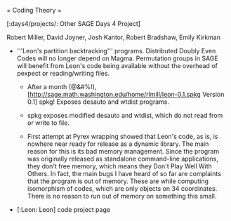 = Coding Theory =

[:days4/projects/: Other SAGE Days 4 Project]


Robert Miller, David Joyner, Josh Kantor, Robert Bradshaw, Emily Kirkman

 * '''Leon's partition backtracking''' programs. Distributed Doubly Even Codes will no longer depend on Magma. Permutation groups in SAGE will benefit from Leon's code being available without the overhead of pexpect or reading/writing files.

   * After a month (@&#%!), [http://sage.math.washington.edu/home/rlmill/leon-0.1.spkg Version 0.1] spkg! Exposes desauto and wtdist programs.

   * spkg exposes modified desauto and wtdist, which do not read from or write to file.

   * First attempt at Pyrex wrapping showed that Leon's code, as is, is nowhere near ready for release as a dynamic library. The main reason for this is its bad memory management. Since the program was originally released as standalone command-line applications, they don't free memory, which means they Don't Play Well With Others. In fact, the main bugs I have heard of so far are complaints that the program is out of memory. These are while computing isomorphism of codes, which are only objects on 34 coordinates. There is no reason to run out of memory on something this small.

 * [:Leon: Leon] code project page
